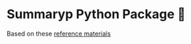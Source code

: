 Summaryp Python Package :snake:
===

Based on these [reference materials](https://github.com/gabrielbdornas/summaryp/issues/1)

